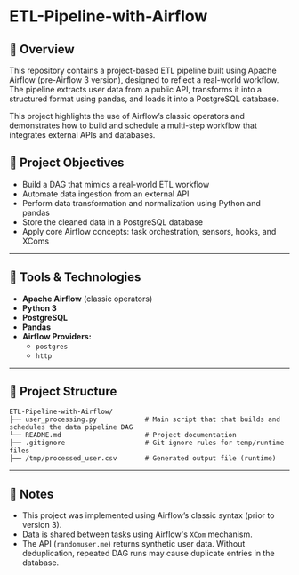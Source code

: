 # ETL-Pipeline-with-Airflow
 ## 📌 Overview

This repository contains a project-based ETL pipeline built using Apache Airflow (pre-Airflow 3 version), designed to reflect a real-world workflow. The pipeline extracts user data from a public API, transforms it into a structured format using pandas, and loads it into a PostgreSQL database.

This project highlights the use of Airflow’s classic operators and demonstrates how to build and schedule a multi-step workflow that integrates external APIs and databases.

## 🎯 Project Objectives

- Build a DAG that mimics a real-world ETL workflow
- Automate data ingestion from an external API
- Perform data transformation and normalization using Python and pandas
- Store the cleaned data in a PostgreSQL database
- Apply core Airflow concepts: task orchestration, sensors, hooks, and XComs

---

## 🧰 Tools & Technologies

- **Apache Airflow** (classic operators)
- **Python 3**
- **PostgreSQL**
- **Pandas**
- **Airflow Providers:**
  - `postgres`
  - `http`
---

## 📁 Project Structure

```
ETL-Pipeline-with-Airflow/
├── user_processing.py            # Main script that that builds and schedules the data pipeline DAG
└── README.md                     # Project documentation
├── .gitignore                    # Git ignore rules for temp/runtime files
├── /tmp/processed_user.csv       # Generated output file (runtime)
```

---

## 📝 Notes

- This project was implemented using Airflow’s classic syntax (prior to version 3).
- Data is shared between tasks using Airflow's `XCom` mechanism.
- The API (`randomuser.me`) returns synthetic user data. Without deduplication, repeated DAG runs may cause duplicate entries in the database.


